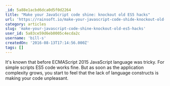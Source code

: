 ```yaml
---
_id: 5a88e1acbd6dca0d5f0d2264
title: "Make your JavaScript code shine: knockout old ES5 hacks"
url: 'https://rainsoft.io/make-your-javascript-code-shide-knockout-old-es5-hack/'
category: articles
slug: 'make-your-javascript-code-shine-knockout-old-es5-hacks'
user_id: 5a83ce59d6eb0005c4ecda2c
username: 'bill-s'
createdOn: '2016-08-13T17:14:56.000Z'
tags: []
---
```


It's known that before ECMAScript 2015 JavaScript language was tricky. 
For simple scripts ES5 code works fine. But as soon as the application complexity grows, you start to feel that the lack of language constructs is making your code unpleasant.

